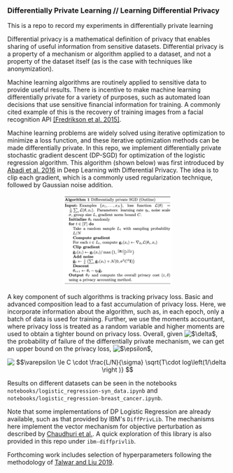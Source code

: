 ### Differentially Private Learning // Learning Differential Privacy
This is a repo to record my experiments in differentially private learning

Differential privacy is a mathematical definition of privacy that enables sharing of useful information from sensitive datasets. Differential privacy is a property of a mechanism or algorithm applied to a dataset, and not a property of the dataset itself (as is the case with techniques like anonymization).

Machine learning algorithms are routinely applied to sensitive data to provide useful results. There is incentive to make machine learning differentially private for a variety of purposes, such as automated loan decisions that use sensitive financial information for training. A commonly cited example of this is the recovery of training images from a facial recognition API [[Fredrikson et al. 2015]](https://www.cs.cmu.edu/~mfredrik/papers/fjr2015ccs.pdf).

Machine learning problems are widely solved using iterative optimization to minimize a loss function, and these iterative optimization methods can be made differentially private. In this repo, we implement differentially private stochastic gradient descent (DP-SGD) for optimization of the logistic regression algorithm. This algorithm (shown below) was first introduced by [Abadi et al. 2016](https://arxiv.org/pdf/1607.00133.pdf) in Deep Learning with Differential Privacy. The idea is to clip each gradient, which is a commonly used regularization technique, followed by Gaussian noise addition.

<div style="text-align:center"><img src="images/abadi_dpsgd.png" alt="DP-SGD" width="250"/></div>

A key component of such algorithms is tracking privacy loss. Basic and advanced composition lead to a fast accumulation of privacy loss. Here, we incorporate information about the algorithm, such as, in each epoch, only a batch of data is used for training. Further, we use the moments accountant, where privacy loss is treated as a random variable and higher moments are used to obtain a tighter bound on privacy loss. Overall, given <img src="https://latex.codecogs.com/gif.latex?$\delta$" title="$\delta$" />, the probability of failure of the differentially private mechanism, we can get an upper bound on the privacy loss, <img src="https://latex.codecogs.com/gif.latex?$\varepsilon$" title="$\epsilon$" />,

<div style="text-align:center"><img src="https://latex.codecogs.com/png.latex?$$\varepsilon&space;\le&space;C&space;\cdot&space;\frac{L/N}{\sigma}&space;\sqrt{T\cdot&space;log\left(1/\delta&space;\right&space;)}&space;$$" title="$$\varepsilon \le C \cdot \frac{L/N}{\sigma} \sqrt{T\cdot log\left(1/\delta \right )} $$" /></div>

Results on different datasets can be seen in the notebooks `notebooks/logistic_regression-syn_data.ipynb` and  `notebooks/logistic_regression-breast_cancer.ipynb`.

Note that some implementations of DP Logistic Regression are already available, such as that provided by IBM's `DiffPrivLib`. The mechanisms here implement the vector mechanism for objective perturbation as described by [Chaudhuri et al.](https://pdfs.semanticscholar.org/a188/d2ac0d10bdd4d4a04c92cdc76523e11c155c.pdf). A quick exploration of this library is also provided in this repo under `ibm-diffprivlib`.


Forthcoming work includes selection of hyperparameters following the methodology of [Talwar and Liu 2019](https://arxiv.org/pdf/1811.07971.pdf).
